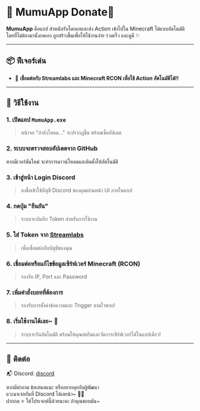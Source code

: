 # 🌟 MumuApp Donate🌟

**MumuApp** คือแอป สำหนับรับโดเนทและส่ง Action เข้าไปใน Minecraft ได้แบบอัตโนมัติ โดยที่ไม่ต้องมานั่งกดเอง ถูกสร้างขึ้นเพื่อให้ใช้งานง่าย รวดเร็ว และดูดี ✨

---

## 📦 ฟีเจอร์เด่น
- 🔄 **เชื่อมต่อกับ Streamlabs และ Minecraft RCON เพื่อใช้ Action อัตโนมัติได้!!**

---

## 🚀 วิธีใช้งาน

### 1. เปิดแอป `MumuApp.exe`
> หน้าจอ "กำลังโหลด..." จะปรากฏขึ้น พร้อมเช็คอัปเดต

### 2. ระบบจะตรวจสอบอัปเดตจาก GitHub  
หากมีเวอร์ชันใหม่ จะทำการดาวน์โหลดและติดตั้งให้อัตโนมัติ

### 3. เข้าสู่หน้า Login Discord  
> ลงชื่อเข้าใช้บัญชี Discord ของคุณผ่านหน้า UI ภายในแอป

### 4. กดปุ่ม "ยืนยัน"
> ระบบจะบันทึก Token สำหรับการใช้งาน

### 5. ใส่ Token จาก [Streamlabs](https://streamlabs.com/dashboard#/settings/api-settings)  
> เพื่อเชื่อมต่อกับบัญชีของคุณ

### 6. เชื่อมต่อหรือแก้ไขข้อมูลเซิร์ฟเวอร์ Minecraft (RCON)
> รองรับ IP, Port และ Password

### 7. เพิ่มคำสั่งบอทที่ต้องการ
> รองรับการตั้งค่าข้อความและ Trigger ตามใจชอบ!

### 8. เริ่มใช้งานได้เลย~ 🎉  
> ระบบจะรันอัตโนมัติ พร้อมให้คุณสตรีมและจัดการเซิร์ฟเวอร์ได้ในแอปเดียว!

---
## 💬 ติดต่อ
📬 Discord: [discord]([https://discord.gg/mumu59](https://discord.gg/rbTz8K5UT5))

หากมีคำถาม ข้อเสนอแนะ หรืออยากคุยกับผู้พัฒนา  
แวะมาเจอกันที่ Discord ได้เลยน้า~ 🍰✨  
ฝากกด ⭐️ ให้โปรเจกต์นี้ด้วยนะคะ ถ้าคุณชอบมัน~
